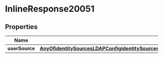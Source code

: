 

# InlineResponse20051

## Properties

Name | Type | Description | Notes
------------ | ------------- | ------------- | -------------
**userSource** | [**AnyOfidentitySourcesLDAPConfigidentitySourcesJumpCloudConfigidentitySourcesADConfigidentitySourcesOktaConfigidentitySourcesOneLoginConfigidentitySourcesSAMLConfigidentitySourcesAzureADConfigidentitySourcesCustomSSOConfig**](AnyOfidentitySourcesLDAPConfigidentitySourcesJumpCloudConfigidentitySourcesADConfigidentitySourcesOktaConfigidentitySourcesOneLoginConfigidentitySourcesSAMLConfigidentitySourcesAzureADConfigidentitySourcesCustomSSOConfig.md) |  |  [optional]



